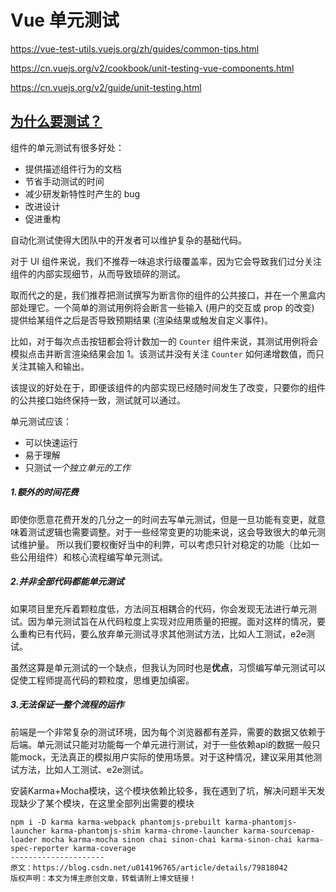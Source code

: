 # Vue 单元测试

https://vue-test-utils.vuejs.org/zh/guides/common-tips.html

https://cn.vuejs.org/v2/cookbook/unit-testing-vue-components.html

https://cn.vuejs.org/v2/guide/unit-testing.html

## [为什么要测试？](https://cn.vuejs.org/v2/cookbook/unit-testing-vue-components.html#%E4%B8%BA%E4%BB%80%E4%B9%88%E8%A6%81%E6%B5%8B%E8%AF%95%EF%BC%9F)

组件的单元测试有很多好处：

- 提供描述组件行为的文档
- 节省手动测试的时间
- 减少研发新特性时产生的 bug
- 改进设计
- 促进重构

自动化测试使得大团队中的开发者可以维护复杂的基础代码。

对于 UI 组件来说，我们不推荐一味追求行级覆盖率，因为它会导致我们过分关注组件的内部实现细节，从而导致琐碎的测试。

取而代之的是，我们推荐把测试撰写为断言你的组件的公共接口，并在一个黑盒内部处理它。一个简单的测试用例将会断言一些输入 (用户的交互或 prop 的改变) 提供给某组件之后是否导致预期结果 (渲染结果或触发自定义事件)。

比如，对于每次点击按钮都会将计数加一的 `Counter` 组件来说，其测试用例将会模拟点击并断言渲染结果会加 1。该测试并没有关注 `Counter` 如何递增数值，而只关注其输入和输出。

该提议的好处在于，即便该组件的内部实现已经随时间发生了改变，只要你的组件的公共接口始终保持一致，测试就可以通过。

单元测试应该：

- 可以快速运行
- 易于理解
- 只测试*一个独立单元的工作*



##### 1.额外的时间花费

即使你愿意花费开发的几分之一的时间去写单元测试，但是一旦功能有变更，就意味着测试逻辑也需要调整。对于一些经常变更的功能来说，这会导致很大的单元测试维护量。 所以我们要权衡好当中的利弊，可以考虑只针对稳定的功能（比如一些公用组件）和核心流程编写单元测试。

##### 2.并非全部代码都能单元测试

如果项目里充斥着颗粒度低，方法间互相耦合的代码，你会发现无法进行单元测试。因为单元测试旨在从代码粒度上实现对应用质量的把握。面对这样的情况，要么重构已有代码，要么放弃单元测试寻求其他测试方法，比如人工测试，e2e测试。

虽然这算是单元测试的一个缺点，但我认为同时也是**优点**，习惯编写单元测试可以促使工程师提高代码的颗粒度，思维更加缜密。

##### 3.无法保证一整个流程的运作

前端是一个非常复杂的测试环境，因为每个浏览器都有差异，需要的数据又依赖于后端。单元测试只能对功能每一个单元进行测试，对于一些依赖api的数据一般只能mock，无法真正的模拟用户实际的使用场景。对于这种情况，建议采用其他测试方法，比如人工测试、e2e测试。


安装Karma+Mocha模块，这个模块依赖比较多，我在遇到了坑，解决问题半天发现缺少了某个模块，在这里全部列出需要的模块

```shell
npm i -D karma karma-webpack phantomjs-prebuilt karma-phantomjs-launcher karma-phantomjs-shim karma-chrome-launcher karma-sourcemap-loader mocha karma-mocha sinon chai sinon-chai karma-sinon-chai karma-spec-reporter karma-coverage
---------------------
原文：https://blog.csdn.net/u014196765/article/details/79818042
版权声明：本文为博主原创文章，转载请附上博文链接！

```